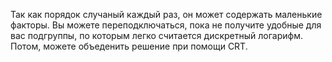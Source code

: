 Так как порядок случаный каждый раз, он может содержать маленькие факторы. Вы можете переподключаться, пока не получите удобные для вас подгруппы, по которым легко считается дискретный логарифм.
Потом, можете объеденить решение при помощи CRT.